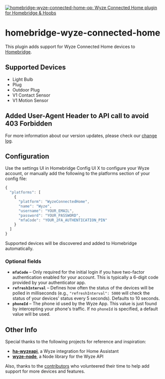 [![homebridge-wyze-connected-home-op: Wyze Connected Home plugin for Homebridge & Hoobs](https://github.com/ndejong5/homebridge-wyze-connected-home-op/blob/master/wyze%20hoobs%20logo.png?raw=true)](https://github.com/ndejong5/homebridge-wyze-connected-home-op)

# homebridge-wyze-connected-home

This plugin adds support for Wyze Connected Home devices to [Homebridge](https://github.com/homebridge/homebridge).

## Supported Devices
- Light Bulb
- Plug
- Outdoor Plug
- V1 Contact Sensor
- V1 Motion Sensor

## Added User-Agent Header to API call to avoid 403 Forbidden 

For more information about our version updates, please check our [change log](CHANGELOG.md).

## Configuration

Use the settings UI in Homebridge Config UI X to configure your Wyze account, or manually add the following to the platforms section of your config file:

```js
{
  "platforms": [
    {
      "platform": "WyzeConnectedHome",
      "name": "Wyze",
      "username": "YOUR_EMAIL",
      "password": "YOUR_PASSWORD",
      "mfaCode": "YOUR_2FA_AUTHENTICATION_PIN"
    }
  ]
}
```

Supported devices will be discovered and added to Homebridge automatically.

### Optional fields

* **`mfaCode`** &ndash; Only required for the initial login if you have two-factor authentication enabled for your account. This is typically a 6-digit code provided by your authenticator app.
* **`refreshInterval`** &ndash; Defines how often the status of the devices will be polled in milliseconds (e.g., `"refreshInterval": 5000` will check the status of your devices' status every 5 seconds). Defaults to 10 seconds.
* **`phoneId`** &ndash; The phone id used by the Wyze App. This value is just found by intercepting your phone's traffic. If no `phoneId` is specified, a default value will be used.

## Other Info

Special thanks to the following projects for reference and inspiration:
* **[ha-wyzeapi](https://github.com/JoshuaMulliken/ha-wyzeapi)**, a Wyze integration for Home Assistant
* **[wyze-node](https://github.com/noelportugal/wyze-node)**, a Node library for the Wyze API

Also, thanks to the [contributors](https://github.com/misenhower/homebridge-wyze-connected-home/graphs/contributors) who volunteered their time to help add support for more devices and features.
